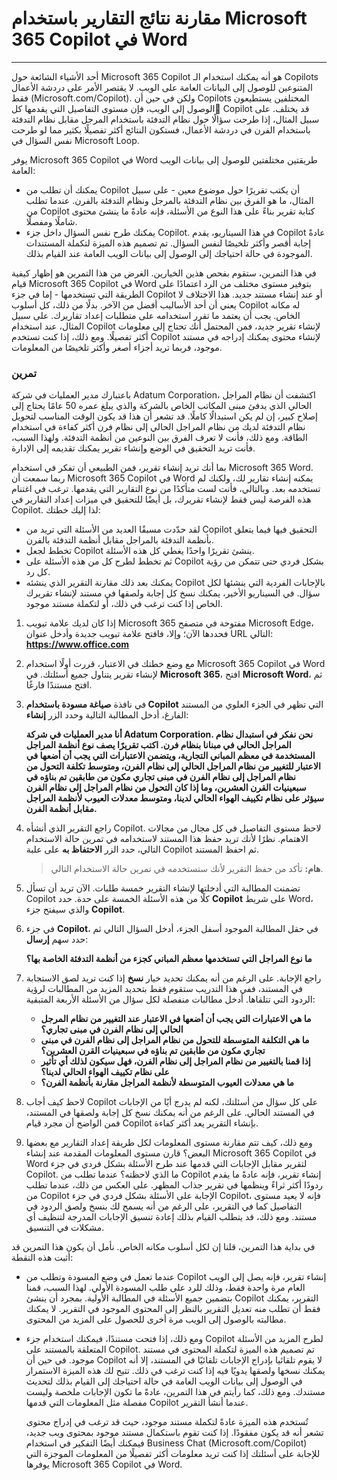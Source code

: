# مقارنة نتائج التقارير باستخدام Microsoft 365 Copilot في Word
---
أحد الأشياء الشائعة حول Microsoft 365 Copilot هو أنه يمكنك استخدام الـ Copilots المتنوعين للوصول إلى البيانات العامة على الويب. لا يقتصر الأمر على دردشة الأعمال فقط (Microsoft.com/Copilot). ولكن في حين أن Copilots المختلفين يستطيعون الوصول إلى الويب، فإن مستوى التفاصيل التي يقدمها كل ِCopilot قد يختلف. على سبيل المثال، إذا طرحت سؤالًا حول نظام التدفئة باستخدام المرجل مقابل نظام التدفئة باستخدام الفرن في دردشة الأعمال، فستكون النتائج أكثر تفصيلًا بكثير مما لو طرحت نفس السؤال في Microsoft Loop.

يوفر Microsoft 365 Copilot في Word طريقتين مختلفتين للوصول إلى بيانات الويب العامة:

 -  يمكنك أن تطلب من Copilot أن يكتب تقريرًا حول موضوع معين - على سبيل المثال، ما هو الفرق بين نظام التدفئة بالمرجل ونظام التدفئة بالفرن. عندما تطلب من Copilot كتابة تقرير بناءً على هذا النوع من الأسئلة، فإنه عادةً ما ينشئ محتوى شاملًا ومفصلًا.
 -  يمكنك طرح نفس السؤال داخل جزء Copilot. في هذا السيناريو، يقدم Copilot عادةً إجابة أقصر وأكثر تلخيصًا لنفس السؤال. تم تصميم هذه الميزة لتكملة المستندات الموجودة في حالة احتياجك إلى الوصول إلى بيانات الويب العامة عند القيام بذلك.

في هذا التمرين، ستقوم بفحص هذين الخيارين. الغرض من هذا التمرين هو إظهار كيفية قيام Microsoft 365 Copilot في Word بتوفير مستوى مختلف من الرد اعتمادًا على الطريقة التي تستخدمها - إما في جزء Copilot أو عند إنشاء مستند جديد. هذا الاختلاف لا يعني أن أحد الأساليب أفضل من الآخر. بدلًا من ذلك، كل أسلوب Copilot له مكانه الخاص. يجب أن يعتمد ما تقرر استخدامه على متطلبات إعداد تقاريرك. على سبيل المثال، عند استخدام Copilot لإنشاء تقرير جديد، فمن المحتمل أنك تحتاج إلى معلومات أكثر تفصيلًا. ومع ذلك، إذا كنت تستخدم Copilot لإنشاء محتوى يمكنك إدراجه في مستند موجود، فربما تريد أجزاء أصغر وأكثر تلخيصًا من المعلومات.

### تمرين

باعتبارك مدير العمليات في شركة Adatum Corporation، اكتشفت أن نظام المراجل الحالي الذي يدفئ مبنى المكاتب الخاص بالشركة والذي يبلغ عمره 50 عامًا يحتاج إلى إصلاح كبير، إن لم يكن استبدالًا كاملًا. قد تشعر أن هذا قد يكون الوقت المناسب لتحويل نظام التدفئة لديك من نظام المراجل الحالي إلى نظام فرن أكثر كفاءة في استخدام الطاقة. ومع ذلك، فأنت لا تعرف الفرق بين النوعين من أنظمة التدفئة. ولهذا السبب، فأنت تريد التحقيق في الوضع وإنشاء تقرير يمكنك تقديمه إلى الإدارة.

بما أنك تريد إنشاء تقرير، فمن الطبيعي أن تفكر في استخدام Microsoft 365 Word. ربما سمعت أن Microsoft 365 Copilot في Word يمكنه إنشاء تقارير لك، ولكنك لم تستخدمه بعد. وبالتالي، فأنت لست متأكدًا من نوع التقارير التي يقدمها. ترغب في اغتنام هذه الفرصة ليس فقط لإنشاء تقريرك، بل أيضًا للتحقيق في ميزات إعداد التقارير في Copilot. لذا إليك خطتك:

 -  لقد حدّدت مسبقًا العديد من الأسئلة التي تريد من Copilot التحقيق فيها فيما يتعلق بأنظمة التدفئة بالمراجل مقابل أنظمة التدفئة بالفرن.
 -  تخطط لجعل Copilot ينشئ تقريرًا واحدًا يغطي كل هذه الأسئلة.
 -  ثم تخطط لطرح كل من هذه الأسئلة على Copilot بشكل فردي حتى تتمكن من رؤية كل رد.
 -  يمكنك بعد ذلك مقارنة التقرير الذي ينشئه Copilot بالإجابات الفردية التي ينشئها لكل سؤال. في السيناريو الأخير، يمكنك نسخ كل إجابة ولصقها في مستند لإنشاء تقريرك الخاص إذا كنت ترغب في ذلك، أو لتكملة مستند موجود.

1.  إذا كان لديك علامة تبويب Microsoft 365 مفتوحة في متصفح Microsoft Edge، فحددها الآن؛ وإلا، فافتح علامة تبويب جديدة وأدخل عنوان URL التالي: **https://www.office.com**
2.  مع وضع خطتك في الاعتبار، قررت أولًا استخدام Microsoft 365 Copilot في Word لإنشاء تقرير يتناول جميع أسئلتك. في **Microsoft 365**، افتح **Microsoft Word**، ثم افتح مستندًا فارغًا.
3.  في نافذة **صياغة مسودة باستخدام Copilot** التي تظهر في الجزء العلوي من المستند الفارغ، أدخل المطالبة التالية وحدد الزر **إنشاء**:
    
    **أنا مدير العمليات في شركة Adatum Corporation. نحن نفكر في استبدال نظام المراجل الحالي في مبنانا بنظام فرن. اكتب تقريرًا يصف نوع أنظمة المراجل المستخدمة في معظم المباني التجارية، ويتضمن الاعتبارات التي يجب أن أضعها في الاعتبار للتغيير من نظام المراجل الحالي إلى نظام الفرن، ومتوسط تكلفة التحول من نظام المراجل إلى نظام الفرن في مبنى تجاري مكون من طابقين تم بناؤه في سبعينيات القرن العشرين، وما إذا كان التحول من نظام المراجل إلى نظام الفرن سيؤثر على نظام تكييف الهواء الحالي لدينا، ومتوسط معدلات العيوب لأنظمة المراجل مقابل أنظمة الفرن.**
4.  راجع التقرير الذي أنشأه Copilot. لاحظ مستوى التفاصيل في كل مجال من مجالات الاهتمام. نظرًا لأنك تريد حفظ هذا المستند لاستخدامه في تمرين حالة الاستخدام التالي، حدد الزر **الاحتفاظ به** على علبة Copilot ثم احفظ المستند.
    
    > **هام:** تأكد من حفظ التقرير لأنك ستستخدمه في تمرين حالة الاستخدام التالي.
5.  تضمنت المطالبة التي أدخلتها لإنشاء التقرير خمسة طلبات. الآن تريد أن تسأل Copilot كلًا من هذه الأسئلة الخمسة على حدة. حدد **Copilot** على شريط Word، والذي سيفتح جزء **Copilot**.
6.  في جزء **Copilot**، في حقل المطالبة الموجود أسفل الجزء، أدخل السؤال التالي ثم حدد سهم **إرسال**:
    
    **ما نوع المراجل التي تستخدمها معظم المباني كجزء من أنظمة التدفئة الخاصة بها؟**
7.  راجع الإجابة. على الرغم من أنه يمكنك تحديد خيار **نسخ** إذا كنت تريد لصق الاستجابة في المستند، ففي هذا التدريب ستقوم فقط بتحديد المزيد من المطالبات لرؤية الردود التي تتلقاها. أدخل مطالبات منفصلة لكل سؤال من الأسئلة الأربعة المتبقية:
     -  **ما هي الاعتبارات التي يجب أن أضعها في الاعتبار عند التغيير من نظام المرجل الحالي إلى نظام الفرن في مبنى تجاري؟**
     -  **ما هي التكلفة المتوسطة للتحول من نظام المراجل إلى نظام الفرن في مبنى تجاري مكون من طابقين تم بناؤه في سبعينيات القرن العشرين؟**
     -  **إذا قمنا بالتغيير من نظام المراجل إلى نظام الفرن، فهل سيكون لذلك أي تأثير على نظام تكييف الهواء الحالي لدينا؟**
     -  **ما هي معدلات العيوب المتوسطة لأنظمة المراجل مقارنة بأنظمة الفرن؟**
8.  لاحظ كيف أجاب Copilot على كل سؤال من أسئلتك، لكنه لم يدرج أيًا من الإجابات في المستند الحالي. على الرغم من أنه يمكنك نسخ كل إجابة ولصقها في المستند، فمن الواضح أن مجرد قيام Copilot بإنشاء التقرير يعد أكثر كفاءة.
9.  ومع ذلك، كيف تتم مقارنة مستوى المعلومات لكل طريقة إعداد التقارير مع بعضها البعض؟ قارن مستوى المعلومات المقدمة عند إنشاء Microsoft 365 Copilot في Word لتقرير مقابل الإجابات التي قدمها عند طرح الأسئلة بشكل فردي في جزء Copilot. ما الذي لاحظته؟ عندما تطلب من Copilot إنشاء تقرير، فإنه عادةً ما يقدم ردودًا أكثر ثراءً وينظمها في تقرير جذاب المظهر. على العكس من ذلك، عندما تطلب من Copilot الإجابة على الأسئلة بشكل فردي في جزء Copilot، فإنه لا يعيد مستوى التفاصيل كما في التقرير، على الرغم من أنه يسمح لك بنسخ ولصق الردود في مستند. ومع ذلك، قد يتطلب القيام بذلك إعادة تنسيق الإجابات المدرجة لتنظيف أي مشكلات في التنسيق.

في بداية هذا التمرين، قلنا إن لكل أسلوب مكانه الخاص. نأمل أن يكون هذا التمرين قد أثبت هذه النقطة:

 -  عندما تعمل في وضع المسودة وتطلب من Copilot إنشاء تقرير، فإنه يصل إلى الويب العام مرة واحدة فقط، وذلك للرد على طلب المسودة الأولي. لهذا السبب، قمنا بتضمين جميع الأسئلة في المطالبة الأولية. بمجرد أن ينشئ Copilot التقرير، يمكنك فقط أن تطلب منه تعديل التقرير بالنظر إلى المحتوى الموجود في التقرير. لا يمكنك مطالبته بالوصول إلى الويب مرة أخرى للحصول على المزيد من المحتوى.
 -  ومع ذلك، إذا فتحت مستندًا، فيمكنك استخدام جزء Copilot لطرح المزيد من الأسئلة المتعلقة بالمستند على Copilot. تم تصميم هذه الميزة لتكملة المحتوى في مستند موجود. في حين أن Copilot لا يقوم تلقائيا بإدراج الإجابات تلقائيًا في المستند، إلا أنه يمكنك نسخها ولصقها يدويًا فيه إذا كنت ترغب في ذلك. تتيح لك هذه الميزة الاستمرار في الوصول إلى بيانات الويب العامة في حالة احتياجك إلى القيام بذلك لتحديث مستندك. ومع ذلك، كما رأيتم في هذا التمرين، عادةً ما تكون الإجابات ملخصة وليست مفصلة مثل المعلومات التي قدمها Copilot عندما أنشأ التقرير.
    
    تُستخدم هذه الميزة عادةً لتكملة مستند موجود، حيث قد ترغب في إدراج محتوى تشعر أنه قد يكون مفقودًا. إذا كنت تقوم باستكمال مستند موجود بمحتوى ويب جديد، فيمكنك أيضًا التفكير في استخدام Business Chat (Microsoft.com/Copilot) للإجابة على أسئلتك إذا كنت تريد معلومات أكثر تفصيلًا من المعلومات الموجزة التي يوفرها Microsoft 365 Copilot في Word.
